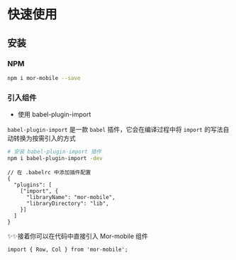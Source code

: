 # 快速使用

## 安装

### NPM

```bash
npm i mor-mobile --save
```

### 引入组件

* 使用 babel-plugin-import

`babel-plugin-import` 是一款 `babel` 插件，它会在编译过程中将 `import` 的写法自动转换为按需引入的方式

```bash
# 安装 babel-plugin-import 插件
npm i babel-plugin-import -dev
```

```
// 在 .babelrc 中添加插件配置
{
  "plugins": [
    ["import", {
      "libraryName": "mor-mobile",
      "libraryDirectory": "lib",
    }]
  ]
}
```

✨✨接着你可以在代码中直接引入 Mor-mobile 组件

```
import { Row, Col } from 'mor-mobile';
```

